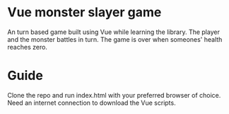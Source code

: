 # Vue monster slayer game
An turn based game built using Vue while learning the library. The player and the monster battles in turn. The game is over when someones' health reaches zero.

# Guide
Clone the repo and run index.html with your preferred browser of choice. Need an internet connection to download the Vue scripts.
